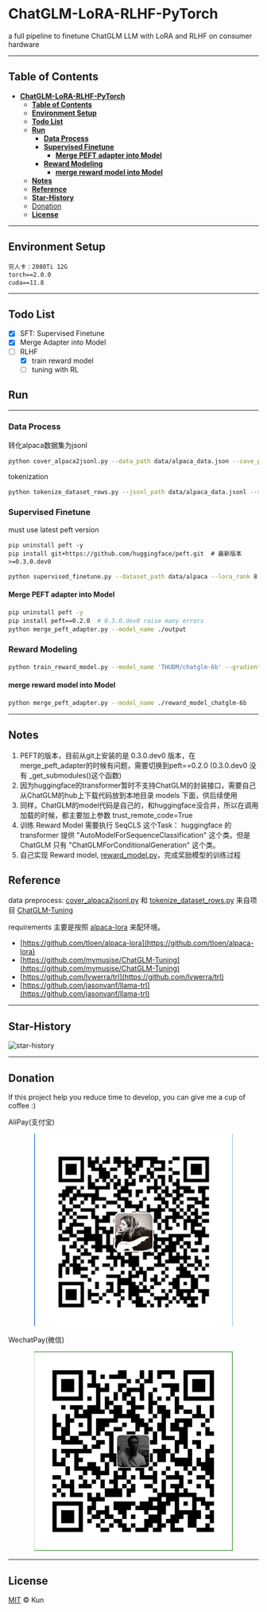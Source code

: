 # **ChatGLM-LoRA-RLHF-PyTorch**
a full pipeline to finetune ChatGLM LLM with LoRA and RLHF on consumer hardware

---
## **Table of Contents**
- [**ChatGLM-LoRA-RLHF-PyTorch**](#chatglm-lora-rlhf-pytorch)
  - [**Table of Contents**](#table-of-contents)
  - [**Environment Setup**](#environment-setup)
  - [**Todo List**](#todo-list)
  - [**Run**](#run)
    - [**Data Process**](#data-process)
    - [**Supervised Finetune**](#supervised-finetune)
      - [**Merge PEFT adapter into Model**](#merge-peft-adapter-into-model)
    - [**Reward Modeling**](#reward-modeling)
      - [**merge reward model into Model**](#merge-reward-model-into-model)
  - [**Notes**](#notes)
  - [**Reference**](#reference)
  - [**Star-History**](#star-history)
  - [Donation](#donation)
  - [**License**](#license)
---

## **Environment Setup**
```
穷人卡：2080Ti 12G
torch==2.0.0
cuda==11.8
```

---
## **Todo List**

- [x] SFT: Supervised Finetune
- [x] Merge Adapter into Model
- [ ] RLHF
  - [x] train reward model
  - [ ] tuning with RL

## **Run**
---

### **Data Process**

转化alpaca数据集为jsonl

```bash
python cover_alpaca2jsonl.py --data_path data/alpaca_data.json --save_path data/alpaca_data.jsonl
```

tokenization

```bash
python tokenize_dataset_rows.py --jsonl_path data/alpaca_data.jsonl --save_path data/alpaca --max_seq_length 200 --skip_overlength True
```

### **Supervised Finetune**

must use latest peft version
```
pip uninstall peft -y
pip install git+https://github.com/huggingface/peft.git  # 最新版本 >=0.3.0.dev0
```

```bash
python supervised_finetune.py --dataset_path data/alpaca --lora_rank 8 --per_device_train_batch_size 1 --gradient_accumulation_steps 32 --save_steps 200 --save_total_limit 3  --learning_rate 1e-4 --fp16 --remove_unused_columns false --logging_steps 10 --output_dir output
```

#### **Merge PEFT adapter into Model**

```bash
pip uninstall peft -y
pip install peft==0.2.0  # 0.3.0.dev0 raise many errors
python merge_peft_adapter.py --model_name ./output 
```

### **Reward Modeling**

```bash
python train_reward_model.py --model_name 'THUDM/chatglm-6b' --gradient_accumulation_steps 32 --per_device_train_batch_size 1 --train_subset 100 --eval_subset 10 --local_rank 0 --bf16 False
```

#### **merge reward model into Model**

```bash
python merge_peft_adapter.py --model_name ./reward_model_chatglm-6b
```

---

## **Notes**
1. PEFT的版本，目前从git上安装的是 0.3.0.dev0 版本，在merge_peft_adapter的时候有问题，需要切换到peft==0.2.0 (0.3.0.dev0 没有 _get_submodules()这个函数)
2. 因为huggingface的transformer暂时不支持ChatGLM的封装接口，需要自己从ChatGLM的hub上下载代码放到本地目录 models 下面，供后续使用
3. 同样，ChatGLM的model代码是自己的，和huggingface没合并，所以在调用加载的时候，都主要加上参数 trust_remote_code=True
4. 训练 Reward Model 需要执行 SeqCLS 这个Task： huggingface 的 transformer 提供 "AutoModelForSequenceClassification" 这个类。但是 ChatGLM 只有 "ChatGLMForConditionalGeneration" 这个类。
5. 自己实现 Reward model, [reward_model.py](reward_model.py)，完成奖励模型的训练过程

## **Reference**
data preprocess: [cover_alpaca2jsonl.py](./cover_alpaca2jsonl.py) 和 [tokenize_dataset_rows.py](./tokenize_dataset_rows.py) 来自项目 [ChatGLM-Tuning](https://github.com/mymusise/ChatGLM-Tuning)

requirements 主要是按照 [alpaca-lora](https://github.com/tloen/alpaca-lora) 来配环境。

* [https://github.com/tloen/alpaca-lora](https://github.com/tloen/alpaca-lora)
* [https://github.com/mymusise/ChatGLM-Tuning](https://github.com/mymusise/ChatGLM-Tuning)
* [https://github.com/lvwerra/trl](https://github.com/lvwerra/trl)
* [https://github.com/jasonvanf/llama-trl](https://github.com/jasonvanf/llama-trl)



------
## **Star-History**

![star-history](https://api.star-history.com/svg?repos=jackaduma/ChatGLM-LoRA-RLHF-PyTorch&type=Date "star-history")

------

## Donation
If this project help you reduce time to develop, you can give me a cup of coffee :) 

AliPay(支付宝)
<div align="center">
	<img src="./misc/ali_pay.png" alt="ali_pay" width="400" />
</div>

WechatPay(微信)
<div align="center">
    <img src="./misc/wechat_pay.png" alt="wechat_pay" width="400" />
</div>

------

## **License**

[MIT](LICENSE) © Kun